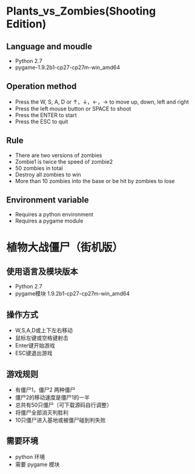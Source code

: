 # Plants_vs_Zombies(Shooting Edition)
## Language and moudle
- Python 2.7
- pygame-1.9.2b1-cp27-cp27m-win_amd64
## Operation method
- Press the W, S, A, D or ↑，↓，←，→  to move up, down, left and right
- Press the left mouse button or SPACE to shoot
- Press the ENTER to start
- Press the ESC to quit
## Rule
- There are two versions of zombies
- Zombie1 is twice the speed of zombie2
- 50 zombies in total
- Destroy all zombies to win
- More than 10 zombies into the base or be hit by zombies to lose
## Environment variable
- Requires a python environment
- Requires a pygame module


# 植物大战僵尸（街机版）
## 使用语言及模块版本
- Python 2.7
- pygame模块 1.9.2b1-cp27-cp27m-win_amd64
## 操作方式
- W,S,A,D或上下左右移动
- 鼠标左键或空格键射击
- Enter键开始游戏
- ESC键退出游戏
## 游戏规则
- 有僵尸1，僵尸2 两种僵尸
- 僵尸2的移动速度是僵尸1的一半
- 总共有50只僵尸（可下载源码自行调整）
- 将僵尸全部消灭判胜利
- 10只僵尸进入基地或被僵尸碰到判失败
## 需要环境
- python 环境
- 需要 pygame 模块
